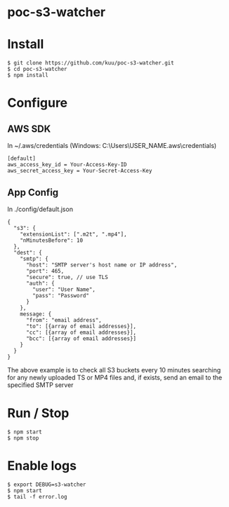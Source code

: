 # poc-s3-watcher

# Install

```
$ git clone https://github.com/kuu/poc-s3-watcher.git
$ cd poc-s3-watcher
$ npm install
```

# Configure

## AWS SDK
In ~/.aws/credentials (Windows: C:\Users\USER_NAME\.aws\credentials)
```
[default]
aws_access_key_id = Your-Access-Key-ID
aws_secret_access_key = Your-Secret-Access-Key
```

## App Config
In ./config/default.json
```
{
  "s3": {
    "extensionList": [".m2t", ".mp4"],
    "nMinutesBefore": 10
  },
  "dest": {
    "smtp": {
      "host": "SMTP server's host name or IP address",
      "port": 465,
      "secure": true, // use TLS
      "auth": {
        "user": "User Name",
        "pass": "Password"
      }
    },
    message: {
      "from": "email address",
      "to": [{array of email addresses}],
      "cc": [{array of email addresses}],
      "bcc": [{array of email addresses}]
    }
  }
}
```
The above example is to check all S3 buckets every 10 minutes searching for any newly uploaded TS or MP4 files and, if exists, send an email to the specified SMTP server

# Run / Stop

```
$ npm start
$ npm stop
```

# Enable logs

```
$ export DEBUG=s3-watcher
$ npm start
$ tail -f error.log
```
